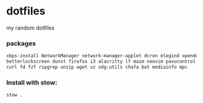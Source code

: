 # dotfiles
my random dotfiles

### packages
```sh
xbps-install NetworkManager network-manager-applet dcron elogind opendoas pipewire polkit polkit-gnome udiskie ufw xdg-desktop-portal xdg-desktop-portal-gtk xinit xorg zsh mpd \
betterlockscreen dunst firefox i3 alacritty lf maim neovim pavucontrol picom polybar rofi xclip ncmpcpp \
curl fd fzf ripgrep unzip wget xz xdg-utils chafa bat mediainfo mpc
```

### Install with stow:
```bash
stow .
```
